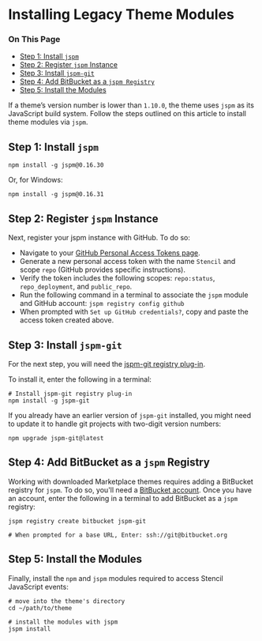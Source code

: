 # Installing Legacy Theme Modules

<div class="otp" id="no-index">

### On This Page

* [Step 1: Install `jspm`](#install-jspm)
* [Step 2: Register `jspm` Instance](#register-jspm-instance)
* [Step 3: Install `jspm-git`](#install-jspm-git)
* [Step 4: Add BitBucket as a `jspm Registry`](#add-bitbucket-as-a-jspm-registry)
* [Step 5: Install the Modules](#install-the-modules) 

</div>

If a theme’s version number is lower than `1.10.0`, the theme uses `jspm` as its JavaScript build system. Follow the steps outlined on this article to install theme modules via `jspm`.

 

## Step 1: Install `jspm`

```shell
npm install -g jspm@0.16.30
```

Or, for Windows:

```shell
npm install -g jspm@0.16.31
```

## Step 2: Register `jspm` Instance

Next, register your jspm instance with GitHub. To do so:
* Navigate to your [GitHub Personal Access Tokens page](https://github.com/settings/tokens).
* Generate a new personal access token with the name `Stencil` and scope `repo` (GitHub provides specific instructions).
* Verify the token includes the following scopes: `repo:status`, `repo_deployment`, and `public_repo`.
* Run the following command in a terminal to associate the `jspm` module and GitHub account: `jspm registry config github`
* When prompted with `Set up GitHub credentials?`, copy and paste the access token created above.

## Step 3: Install `jspm-git`

For the next step, you will need the [jspm-git registry plug-in](https://www.npmjs.com/package/jspm-git).

To install it, enter the following in a terminal: 

```shell
# Install jspm-git registry plug-in
npm install -g jspm-git
```

If you already have an earlier version of `jspm-git` installed, you might need to update it to handle git projects with two-digit version numbers: 

```shell
npm upgrade jspm-git@latest
```

## Step 4: Add BitBucket as a `jspm` Registry

Working with downloaded Marketplace themes requires adding a BitBucket registry for `jspm`. To do so, you'll need a [BitBucket account](https://bitbucket.org/product). Once you have an account, enter the following in a terminal to add BitBucket as a `jspm` registry:

```shell
jspm registry create bitbucket jspm-git

# When prompted for a base URL, Enter: ssh://git@bitbucket.org
```

## Step 5: Install the Modules

Finally, install the `npm` and `jspm` modules required to access Stencil JavaScript events:

```shell
# move into the theme's directory
cd ~/path/to/theme

# install the modules with jspm
jspm install
```